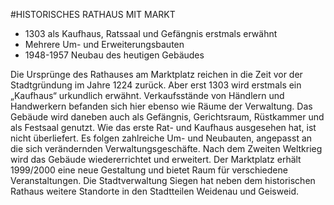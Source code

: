 #HISTORISCHES RATHAUS MIT MARKT

* 1303 als Kaufhaus, Ratssaal und Gefängnis erstmals erwähnt
* Mehrere Um- und Erweiterungsbauten
* 1948-1957 Neubau des heutigen Gebäudes

Die Ursprünge des Rathauses am Marktplatz reichen in die Zeit vor der Stadtgründung im Jahre 1224 zurück. Aber erst 1303 wird erstmals ein „Kaufhaus“ urkundlich erwähnt. Verkaufsstände von Händlern und Handwerkern befanden sich hier ebenso wie Räume der Verwaltung. Das Gebäude wird daneben auch als Gefängnis, Gerichtsraum, Rüstkammer und als Festsaal genutzt. Wie das erste Rat- und Kaufhaus ausgesehen hat, ist nicht überliefert. Es folgen zahlreiche Um- und Neubauten, angepasst an die sich verändernden Verwaltungsgeschäfte. Nach dem Zweiten Weltkrieg wird das Gebäude wiedererrichtet und erweitert. Der Marktplatz erhält 1999/2000 eine neue Gestaltung und bietet Raum für verschiedene Veranstaltungen.
Die Stadtverwaltung Siegen hat neben dem historischen Rathaus weitere Standorte in den Stadtteilen Weidenau und Geisweid.
